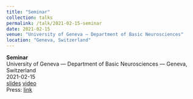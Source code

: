 ```yaml
---
title: "Seminar"
collection: talks
permalink: /talk/2021-02-15-seminar
date: 2021-02-15
venue: "University of Geneva — Department of Basic Neurosciences"
location: "Geneva, Switzerland"
---
```


**Seminar**  
University of Geneva — Department of Basic Neurosciences — Geneva, Switzerland  
2021-02-15  
[slides]() [video]()  
Press: [link]()  
